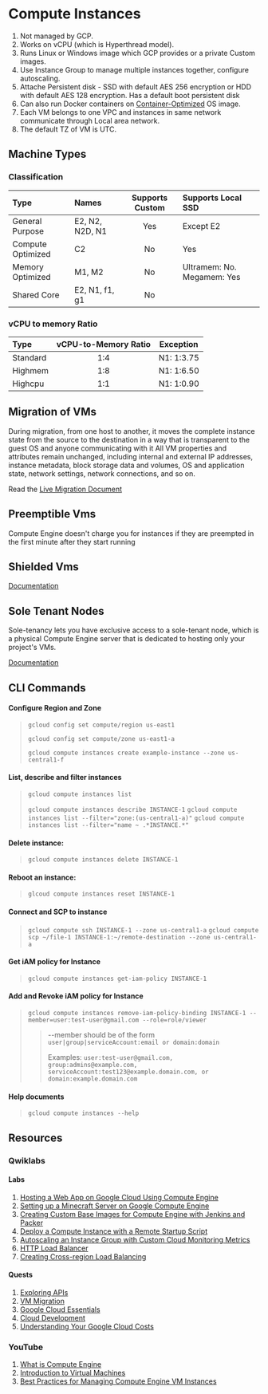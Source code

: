 # Compute Instances

1. Not managed by GCP.
2. Works on vCPU (which is Hyperthread model).
3. Runs Linux or Windows image which GCP provides or a private Custom images.
4. Use Instance Group to manage multiple instances together, configure autoscaling.
5. Attache Persistent disk - SSD with default AES 256 encryption or HDD with default AES 128 encryption. Has a default boot persistent disk
6. Can also run Docker containers on [Container-Optimized](https://cloud.google.com/container-optimized-os/docs) OS image.
7. Each VM belongs to one VPC and instances in same network communicate through Local area network.
8. The default TZ of VM is UTC.

## Machine Types

### Classification

| Type              | Names             | Supports Custom   | Supports Local SSD        |
| :---              |    :----         | :----:            |          :----           |
| General Purpose   | E2, N2, N2D, N1   | Yes               | Except E2                 |
| Compute Optimized | C2                | No                | Yes                       |
| Memory Optimized  | M1, M2            | No                | Ultramem: No. Megamem: Yes|
| Shared Core       | E2, N1, f1, g1    | No                |                           |

### vCPU to memory Ratio

| Type        | vCPU-to-Memory Ratio | Exception  |
| :---        |    :----:            | :----:     |
| Standard    | 1:4                  | N1: 1:3.75 |
| Highmem     | 1:8                  | N1: 1:6.50 |
| Highcpu     | 1:1                  | N1: 1:0.90 |

## Migration of VMs

During migration, from one host to another, it moves the complete instance state from the source to the destination in a way that is transparent to the guest OS and anyone communicating with it
All VM properties and attributes remain unchanged, including internal and external IP addresses, instance metadata, block storage data and volumes, OS and application state, network settings, network connections, and so on.

Read the [Live Migration Document](https://cloud.google.com/compute/docs/instances/live-migration)

## Preemptible Vms

Compute Engine doesn't charge you for instances if they are preempted in the first minute after they start running

## Shielded Vms

[Documentation](https://cloud.google.com/security/shielded-cloud/shielded-vm)

## Sole Tenant Nodes

Sole-tenancy lets you have exclusive access to a sole-tenant node, which is a physical Compute Engine server that is dedicated to hosting only your project's VMs.

[Documentation](https://cloud.google.com/compute/docs/nodes/sole-tenant-nodes)

## CLI Commands

#### Configure Region and Zone

> ``gcloud config set compute/region us-east1``
>
> ``gcloud config set compute/zone us-east1-a``
>
> ``gcloud compute instances create example-instance --zone us-central1-f``

#### List, describe and filter instances

> ``gcloud compute instances list``
>
> ``gcloud compute instances describe INSTANCE-1``
> ``gcloud compute instances list --filter="zone:(us-central1-a)"``
> ``gcloud compute instances list --filter="name ~ .*INSTANCE.*"``

#### Delete instance:
> ``gcloud compute instances delete INSTANCE-1``

#### Reboot an instance:
> ``glcoud compute instances reset INSTANCE-1``

#### Connect and SCP to instance
> ``gcloud compute ssh INSTANCE-1 --zone us-central1-a``
> ``gcloud compute scp ~/file-1 INSTANCE-1:~/remote-destination --zone us-central1-a``

#### Get iAM policy for Instance

> ``gcloud compute instances get-iam-policy INSTANCE-1`` 

#### Add and Revoke iAM policy for Instance

>``gcloud compute instances remove-iam-policy-binding INSTANCE-1 --member=user:test-user@gmail.com --role=role/viewer``
>> --member should be of the form ``user|group|serviceAccount:email or domain:domain``
>>>
>> Examples: ``user:test-user@gmail.com, group:admins@example.com, serviceAccount:test123@example.domain.com, or domain:example.domain.com``

#### Help documents
> ``gcloud compute instances --help``

## Resources

### Qwiklabs

#### Labs
1. [Hosting a Web App on Google Cloud Using Compute Engine](https://www.qwiklabs.com/focuses/11952?catalog_rank=%7B%22rank%22%3A3%2C%22num_filters%22%3A2%2C%22has_search%22%3Atrue%7D&parent=catalog&search_id=7379800)
2. [Setting up a Minecraft Server on Google Compute Engine](https://www.qwiklabs.com/focuses/1852?catalog_rank=%7B%22rank%22%3A4%2C%22num_filters%22%3A2%2C%22has_search%22%3Atrue%7D&parent=catalog&search_id=7379800)
3. [Creating Custom Base Images for Compute Engine with Jenkins and Packer](https://www.qwiklabs.com/focuses/4167?catalog_rank=%7B%22rank%22%3A8%2C%22num_filters%22%3A2%2C%22has_search%22%3Atrue%7D&parent=catalog&search_id=7379800)
4. [Deploy a Compute Instance with a Remote Startup Script](https://www.qwiklabs.com/focuses/1735?catalog_rank=%7B%22rank%22%3A5%2C%22num_filters%22%3A4%2C%22has_search%22%3Atrue%7D&parent=catalog&search_id=7379928)
5. [Autoscaling an Instance Group with Custom Cloud Monitoring Metrics](https://www.qwiklabs.com/focuses/611?catalog_rank=%7B%22rank%22%3A6%2C%22num_filters%22%3A4%2C%22has_search%22%3Atrue%7D&parent=catalog&search_id=7379928)
6. [HTTP Load Balancer](https://www.qwiklabs.com/focuses/699?catalog_rank=%7B%22rank%22%3A7%2C%22num_filters%22%3A4%2C%22has_search%22%3Atrue%7D&parent=catalog&search_id=7379928)
7. [Creating Cross-region Load Balancing](https://www.qwiklabs.com/focuses/642?catalog_rank=%7B%22rank%22%3A12%2C%22num_filters%22%3A4%2C%22has_search%22%3Atrue%7D&parent=catalog&search_id=7379938)

#### Quests
1. [Exploring APIs](https://www.qwiklabs.com/quests/54?catalog_rank=%7B%22rank%22%3A1%2C%22num_filters%22%3A2%2C%22has_search%22%3Atrue%7D&search_id=7379955)
2. [VM Migration](https://www.qwiklabs.com/quests/87?catalog_rank=%7B%22rank%22%3A3%2C%22num_filters%22%3A2%2C%22has_search%22%3Atrue%7D&search_id=7379955)
3. [Google Cloud Essentials](https://www.qwiklabs.com/quests/23?catalog_rank=%7B%22rank%22%3A6%2C%22num_filters%22%3A2%2C%22has_search%22%3Atrue%7D&search_id=7379955)
4. [Cloud Development](https://www.qwiklabs.com/quests/67?catalog_rank=%7B%22rank%22%3A13%2C%22num_filters%22%3A2%2C%22has_search%22%3Atrue%7D&search_id=7379967)
5. [Understanding Your Google Cloud Costs](https://www.qwiklabs.com/quests/90?catalog_rank=%7B%22rank%22%3A18%2C%22num_filters%22%3A2%2C%22has_search%22%3Atrue%7D&search_id=7379967)

### YouTube

1. [What is Compute Engine](https://youtu.be/KBeyQHoAcrQ)
2. [Introduction to Virtual Machines](https://youtu.be/3aNDcgoJ-_8)
3. [Best Practices for Managing Compute Engine VM Instances](https://youtu.be/ZJNY7VAKYzw)